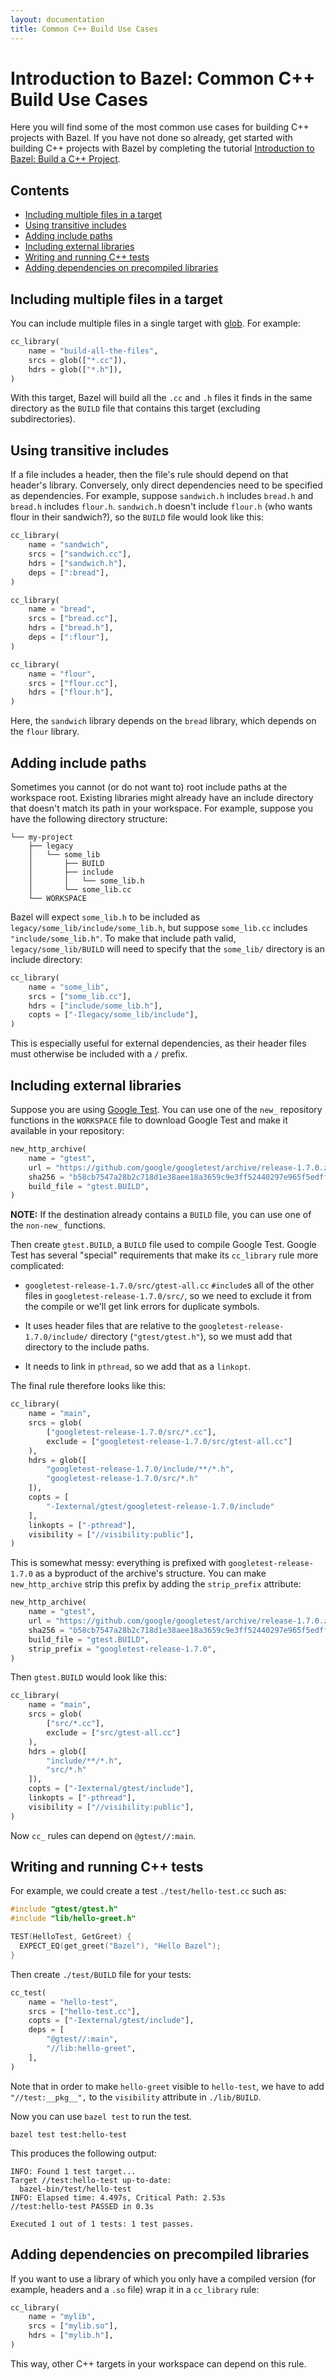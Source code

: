 ```yaml
---
layout: documentation
title: Common C++ Build Use Cases
---
```


Introduction to Bazel: Common C++ Build Use Cases
==========

Here you will find some of the most common use cases for building C++ projects
with Bazel. If you have not done so already, get started with building C++
projects with Bazel by completing the tutorial
[Introduction to Bazel: Build a C++ Project](tutorial/cpp.html).

## Contents

*  [Including multiple files in a target](#including-multiple-files-in-a-target)
*  [Using transitive includes](#using-transitive-includes)
*  [Adding include paths](#adding-include-paths)
*  [Including external libraries](#including-external-libraries)
*  [Writing and running C++ tests](#writing-and-running-c-tests)
*  [Adding dependencies on precompiled libraries](#adding-dependencies-on-precompiled-libraries)

## Including multiple files in a target

You can include multiple files in a single target with
[glob](../be/functions.html#glob).
For example:

```python
cc_library(
    name = "build-all-the-files",
    srcs = glob(["*.cc"]),
    hdrs = glob(["*.h"]),
)
```

With this target, Bazel will build all the `.cc` and `.h` files it finds in the
same directory as the `BUILD` file that contains this target (excluding
subdirectories).

## Using transitive includes

If a file includes a header, then the file's rule should depend on that header's
library.  Conversely, only direct dependencies need to be specified as
dependencies.  For example, suppose `sandwich.h` includes `bread.h` and
`bread.h` includes `flour.h`.  `sandwich.h` doesn't include `flour.h` (who wants
flour in their sandwich?), so the `BUILD` file would look like this:

```python
cc_library(
    name = "sandwich",
    srcs = ["sandwich.cc"],
    hdrs = ["sandwich.h"],
    deps = [":bread"],
)

cc_library(
    name = "bread",
    srcs = ["bread.cc"],
    hdrs = ["bread.h"],
    deps = [":flour"],
)

cc_library(
    name = "flour",
    srcs = ["flour.cc"],
    hdrs = ["flour.h"],
)
```

Here, the `sandwich` library depends on the `bread` library, which depends
on the `flour` library.

## Adding include paths

Sometimes you cannot (or do not want to) root include paths at the workspace
root. Existing libraries might already have an include directory that doesn't
match its path in your workspace.  For example, suppose you have the following
directory structure:

```
└── my-project
    ├── legacy
    │   └── some_lib
    │       ├── BUILD
    │       ├── include
    │       │   └── some_lib.h
    │       └── some_lib.cc
    └── WORKSPACE
```

Bazel will expect `some_lib.h` to be included as
`legacy/some_lib/include/some_lib.h`, but suppose `some_lib.cc` includes
`"include/some_lib.h"`.  To make that include path valid,
`legacy/some_lib/BUILD` will need to specify that the `some_lib/`
directory is an include directory:

```python
cc_library(
    name = "some_lib",
    srcs = ["some_lib.cc"],
    hdrs = ["include/some_lib.h"],
    copts = ["-Ilegacy/some_lib/include"],
)
```

This is especially useful for external dependencies, as their header files
must otherwise be included with a `/` prefix.

## Including external libraries

Suppose you are using [Google Test](https://github.com/google/googletest). You
can use one of the `new_` repository functions in the `WORKSPACE` file to
download Google Test and make it available in your repository:

```python
new_http_archive(
    name = "gtest",
    url = "https://github.com/google/googletest/archive/release-1.7.0.zip",
    sha256 = "b58cb7547a28b2c718d1e38aee18a3659c9e3ff52440297e965f5edffe34b6d0",
    build_file = "gtest.BUILD",
)
```

**NOTE:** If the destination already contains a `BUILD` file, you can use one of
the `non-new_` functions.

Then create `gtest.BUILD`, a `BUILD` file used to compile Google Test.
Google Test has several "special" requirements that make its `cc_library` rule
more complicated:

*  `googletest-release-1.7.0/src/gtest-all.cc` `#include`s all of the other
   files in `googletest-release-1.7.0/src/`, so we need to exclude it from the
   compile or we'll get link errors for duplicate symbols.

*  It uses header files that are relative to the
`googletest-release-1.7.0/include/` directory  (`"gtest/gtest.h"`), so we must
add that directory to the include paths.

*  It needs to link in `pthread`, so we add that as a `linkopt`.

The final rule therefore looks like this:

```python
cc_library(
    name = "main",
    srcs = glob(
        ["googletest-release-1.7.0/src/*.cc"],
        exclude = ["googletest-release-1.7.0/src/gtest-all.cc"]
    ),
    hdrs = glob([
        "googletest-release-1.7.0/include/**/*.h",
        "googletest-release-1.7.0/src/*.h"
    ]),
    copts = [
        "-Iexternal/gtest/googletest-release-1.7.0/include"
    ],
    linkopts = ["-pthread"],
    visibility = ["//visibility:public"],
)
```

This is somewhat messy: everything is prefixed with `googletest-release-1.7.0`
as a byproduct of the archive's structure. You can make `new_http_archive` strip
this prefix by adding the `strip_prefix` attribute:

```python
new_http_archive(
    name = "gtest",
    url = "https://github.com/google/googletest/archive/release-1.7.0.zip",
    sha256 = "b58cb7547a28b2c718d1e38aee18a3659c9e3ff52440297e965f5edffe34b6d0",
    build_file = "gtest.BUILD",
    strip_prefix = "googletest-release-1.7.0",
)
```

Then `gtest.BUILD` would look like this:

```python
cc_library(
    name = "main",
    srcs = glob(
        ["src/*.cc"],
        exclude = ["src/gtest-all.cc"]
    ),
    hdrs = glob([
        "include/**/*.h",
        "src/*.h"
    ]),
    copts = ["-Iexternal/gtest/include"],
    linkopts = ["-pthread"],
    visibility = ["//visibility:public"],
)
```

Now `cc_` rules can depend on `@gtest//:main`.

## Writing and running C++ tests

For example, we could create a test `./test/hello-test.cc` such as:

```cpp
#include "gtest/gtest.h"
#include "lib/hello-greet.h"

TEST(HelloTest, GetGreet) {
  EXPECT_EQ(get_greet("Bazel"), "Hello Bazel");
}
```

Then create `./test/BUILD` file for your tests:

```python
cc_test(
    name = "hello-test",
    srcs = ["hello-test.cc"],
    copts = ["-Iexternal/gtest/include"],
    deps = [
        "@gtest//:main",
        "//lib:hello-greet",
    ],
)
```

Note that in order to make `hello-greet` visible to `hello-test`, we have to add
`"//test:__pkg__",` to the `visibility` attribute in `./lib/BUILD`.

Now you can use `bazel test` to run the test.

```
bazel test test:hello-test
```

This produces the following output:

```
INFO: Found 1 test target...
Target //test:hello-test up-to-date:
  bazel-bin/test/hello-test
INFO: Elapsed time: 4.497s, Critical Path: 2.53s
//test:hello-test PASSED in 0.3s

Executed 1 out of 1 tests: 1 test passes.
```


## Adding dependencies on precompiled libraries

If you want to use a library of which you only have a compiled version (for
example, headers and a `.so` file) wrap it in a `cc_library` rule:

```python
cc_library(
    name = "mylib",
    srcs = ["mylib.so"],
    hdrs = ["mylib.h"],
)
```

This way, other C++ targets in your workspace can depend on this rule.

